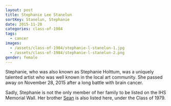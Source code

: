 ```yaml
---
layout: post
title: Stephanie Lee Stanelun
sortKey: Stanelun, Stephanie
date: 2015-11-28
categories: class-of-1984
tags:
  - cancer
images:
  - /assets/class-of-1984/stephanie-l-stanelun-1.jpg
  - /assets/class-of-1984/stephanie-l-stanelun-2.png
gender: female
---
```

Stephanie, who was also known as Stephanie Holttum, was a uniquely talented artist who was well known in the local art community. She passed away on November 28, 2015 after a long battle with brain cancer.

Sadly, Stephanie is not the only member of her family to be listed on the IHS Memorial Wall. Her brother [Sean](https://ihsmemorial.org/class-of-1979/sean-michael-stanelun/) is also listed here, under the Class of 1979.
